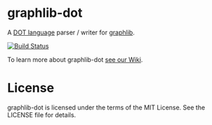 # graphlib-dot

A [DOT language](http://www.graphviz.org/content/dot-language) parser / writer for [graphlib](https://github.com/dagrejs/graphlib).

[![Build Status](https://secure.travis-ci.org/dagrejs/graphlib-dot.png)](http://travis-ci.org/dagrejs/graphlib-dot)

To learn more about graphlib-dot [see our Wiki](https://github.com/dagrejs/graphlib-dot/wiki).

# License

graphlib-dot is licensed under the terms of the MIT License. See the LICENSE file
for details.

[npm package manager]: http://npmjs.org/

